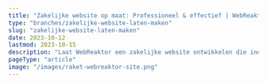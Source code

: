 ```yaml
---
title: "Zakelijke website op maat: Professioneel & effectief | WebReaktor"
type: "branches/zakelijke-website-laten-maken"
slug: "zakelijke-website-laten-maken"
date: 2023-10-12
lastmod: 2023-10-15
description: "Laat WebReaktor een zakelijke website ontwikkelen die indruk maakt. Betrouwbaar, innovatief en ontworpen om jouw bedrijf te laten groeien."
pageType: "article"
image: "/images/raket-webreaktor-site.png"
---
```



